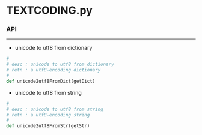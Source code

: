 # TEXTCODING.py

<script type="text/javascript" src="../js/general.js"></script>

### API
---

* unicode to utf8 from dictionary

```python
#
# desc : unicode to utf8 from dictionary
# retn : a utf8-encoding dictionary
#
def unicode2utf8FromDict(getDict)
```

* unicode to utf8 from string

```python
#
# desc : unicode to utf8 from string
# retn : a utf8-encoding string
#       
def unicode2utf8FromStr(getStr)
```

